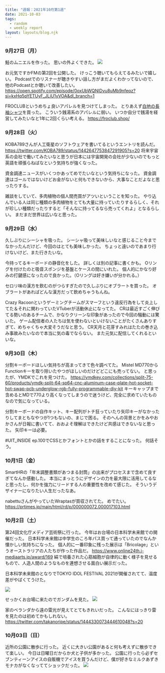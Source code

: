 ```yaml
---
title: "週報：2021年10月第1週"
date: 2021-10-03
tags:
  - random
  - weekly report
layout: layouts/blog.njk
---
```


### 9月27日（月）

鮭のムニエルを作った。
思いの外よくできた。
![](https://lh3.googleusercontent.com/_bi2dMbqpZlYK1snrjl1mSqZXlJF_RZTvmoUYi6u0kf1Mr9jMdlZ7EDQYO294pF5uqpI-C2Zmkq5WHX1upQoz0cvcCmc-VwRBM2zDxvRk8TVZtJUZdcipM9bWfQfMMbzjHyiVbSPXmDeF6RmHe_RAhQUjpWOHYF9YIZLtn5nIGnsYR86-TgpeKWu0zVZrKzKLhct2__j54zTnUD7ykttb1vLl0ofFQ3tHi6sVIaHkyd0OF4u77M8xiIrbwmAG_cHr4KX8e7K8LnGzjZFnsd6W-bqoFcYZ2BcTio_j5TtH0FFjw8b1DMQn3PoT7bcxnpC4OAyhImDe_HLi5-ibug4UsAgwLJhti5ZuRJru8JjEptE6nyWsnJSMXpyLjDyDBZxEwrdfIkbOD8f4uPySpU3KKtHzrrcPFHIzqUJi2JHPGvMDFRJmEAPwANPpj76jLSSp_5Vg0OxlaqjeNhXAb5STsRx-WH6zg-VG57p6duqiNI4aJWC7OLw-_bJpR1n1tKRfu3IQmkdXDK2SOiuIJ_5nLh2VOlKbHFlh46YBuiMyskL_d3p1ZTLsbzIKhkggNCEDHfX7YitAh8FTaDNSbsvg5mfvkaasBeC8VvkOIx_B_WsyxbGSNUk91oMPqvHyGQX7tM3LDHmip36MhZEbldKNYY9U8SDnAxm5hc9eqhJHVzDLpIvpUkLzuRquO49DjMYZ7oDE09yii5Yo00TmGtRjrU=w2294-h1291-no?authuser=0)

お元気ですかFMの第2回を公開した。
けっこう聴いてもらえてるみたいで嬉しい。
Podcastでのリスナーが聴きやすい話し方がまだよくわかってないので、他のPodcastとか聴いて改善したい。
https://open.spotify.com/episode/0oxUbWQNIDvu8uMb9nfeqz?si=kxHq5pYETUyF_JLiU1yVOA&dl_branch=1

FROCLUBというめちょ良いアパレルを見つけてしまった。
とりあえず[白地の長袖シャツ](https://froclub.shop/items/5f801e398ac39440c2a302c9)を買った。
こういう銭湯系のアパレルに弱い。
いつか自分で銭湯を経営してみたいなと1年に2回くらい考える。
https://froclub.shop/

### 9月28日（火）

KOBA789さんが人工衛星のソフトウェアを書いてるというエントリを読んだ。
https://twitter.com/KOBA789/status/1442647753847291905?s=20
将来宇宙系の会社で働いてみたいなと思うが日本には宇宙開発の会社が少ないのでもっと英語を頑張らねばなという気持ちが強くなった。

資金調達ニュースがいくつかあってめでたいなという気持ちになった。
資金調達はゴールではないけどお金がないと何もできないから、大事なことだよなと思ったりする。

雑談をしていて、多肉植物の個人間売買がアツいということを知った。
やり込んでいる人は同じ種類の多肉植物をとても大量に持っていたりするらしく、それが珍しい種類だったりすると「そんなに持ってるなら売ってくれよ」となるらしい。
まだまだ世界は広いなと思った。

### 9月29日（水）

久しぶりにシーシャを吸った。
シーシャ吸って美味しいなと感じること今までなかったんだけど、今回のはとても美味しかった。
ちょっと遠いのであまり行けないけど、また行きたいな。

今持ってるキーボードの静音化をした。
詳しくは別の記事に書くかも。
Oリングを付けたのと吸音スポンジを基盤とケースの間にいれた。
個人的にかなり好みの打鍵感になったので良かった。（Oリングは好き嫌いが分かれる。）

セロリ味の漢方を飲むのがつらすぎたので久しぶりにオブラートを買った。
オブラートがあればどんな漢方だって飲めちゃうもんね。

Crazy Racoonというゲーミングチームがスマーフという違反行為をして炎上してた＆それに関わっていたVTuberが活動休止になってた。
CRは最近すごく伸びてる勢いのあるチームで、かなりクリーンな印象があったので今回の騒動には驚いた。
ゲーム配信者の人たちは気を使わないといけないことがたくさんありすぎて、めちゃくちゃ大変そうだなと思う。
CR天月と花芽すみれはたたの巻き込み事故みたいなので本当に気の毒でならない。
また元気に配信してくれるといいな。

### 9月30日（木）

分割キーボードほしい気持ちが高まってきて色々調べてた。
Mistel MD770からFunctionキーを取り除いたやつがほしいのだけどどこにも売ってない。
と思ったが、YMDKでこれを見つけた。
https://ymdkey.com/collections/split-75-60/products/ymdk-split-64-sp64-cnc-aluminum-case-plate-hot-socket-hot-swap-pcb-underglow-rgb-fully-programmable-diy-kit
キーキャップまで含めるとMDで770より高くなってしまうので迷うけど、完全に求めていたものなので気になっている。

分割キーボードの自作キット、キー配列がトチ狂っていたり矢印キーがなかったりしてまともなやつが1つもないの、まじで困る。
そのへんの背景とかをみやおかさんが日報に書いてて、おおよそ理解はできたけど共感はできないなと思った。
矢印キーは必要。

#UIT_INSIDE ep.100でCSSとかフォントとかの話をすることになった。
何話そう。

### 10月1日（金）

SmartHRの「年末調整書類があつまる封筒」の出来がプロセスまで含めて良すぎてなんか感動した。
本当にまっとうにデザインの力を最大限に活用してるなと思ったし、何かを強力にリードする人の重要性を改めて感じた。
そういうデザイナーになりたい人生だったなあ。

nabettuさんがやっていたWraptasが買収されてた。
めでたい。
https://prtimes.jp/main/html/rd/p/000000072.000017103.html

### 10月2日（土）

第24回文化庁メディア芸術祭に行った。
今年はお台場の日本科学未来館での開催だった。
日本科学未来館は中学生のころ年パス買って通っていたのでなんか懐かしい気持ちになった。
個人的に一番印象に残った展示は「Bricolage」というオーストラリアの人たちが作った作品だ。
https://www.online24th.j-mediaarts.jp/award/169
絹で培養された心筋細胞が自律的に動く様子を見せるもので、人造人間のようなものを連想させる面白い展示だった。

日本科学未来館のとなりでTOKYO IDOL FESTIVAL 2021が開催されてて、温度差がやばくてうけた。

![](https://lh3.googleusercontent.com/Qqe3BGAqZbPhXP7r-GHAy5kUbPZ6zF2cYDDE6agZUVxWsXk6v3n9LdSRroy8C-CKDvgCTHFCVYP6bSebAeAta7Qmu1YDYSnNLa7LPUnjfRPdMUxLs0sENw7x4oPr0eO3O6GFchex8aUY8Kz1-NeoUDGiULZ7zXG8NWitr3-825Itg9qTvQc5oZ0i4QkAq4lHhb1VFsAjhfgS2MhFK0hCl4NBIY0hrsJy2Q_WXk5z5fDiu5zVuAjjwc_158tnDR7YGY01yZTKvVqCEqSnBrAshyQt35W9K6ov4NE8974UzkOb9-6mDeak333bdRBFVOfwJXin4REC0vPLWHqthiP-AjQ58dJIg5Hj8XR1TTSQ3EDc0uClHYka5mCSio3PRgPzWGbbkYCnpbD1kQ3iI4xkT4FS2yin1EBWmqIy1UKlABW7gWChAOpJVcuhUuEDT6bkxn9gN0AXxMUsmbKSsQmsY2cWGqBUYnet4Kp37w3poT-BXakGRPEjrFPqe56iQvhSf-2XxlfRwxcNPumLDVqoAfypEsSea0KH2jRRtcpRwWym53jkzzFiS6xFVpW35FIeomvVTICR_digOJzLPTVIjUt6TtkniWDN4jgEPJfif9_RUWiM57BdZEzEYwqLWQekKQW3XIQRedKYM8zazIzPI74-ZuDs4nDtryzymmk4wS-q6jAnQa7v2vnTQVx1CwNCx-Sn42sGOJDj_mQNoqXCkuY=w752-h1336-no?authuser=0)

せっかくお台場に来たのでガンダムを見た。
![](https://lh3.googleusercontent.com/A2YEf9GohBv6yPusb27RrEUdrZ6oZfi_324tUZzktZA6cVE9VnFXyhUuW_JTDz8TWO8m-fbdsvU3Xv5eoZlFtFvUZWu6ipO87Rj_UcaeGpZW_wko5KOnZ3dd66KmZwQ1f2cbOM65BOF-0o9zkfjVYTY4RHpP6mV-a9p98-2f61mCrCz-OEWCzEHtuzXM92oP4JuDohnofh15xWaX2bZNrcEfJ0N3AQVBMZkELjTpT92_wptjZ8vU5KoDulHhCiLzDHpEWLVdBEo2z8iJptG4WGK3lCBpUruur0u0AFuJ643xCNpqs2B1gwO2AFkRRZDb3UugmMAxOR3PtNH0GCAm7IkitnyOmGSReE1-NPjM_kJ5C58y2P-j9NuGXWy4VAXYbARaWwFmA6y71PKjK9ZWRrdGJ_MWP9pqc1NxFejEAQnw8vfO2L84lu7X33RgjecM7Cs8y-wdWQ2Ae1zKHLO_oo8F58pIl8b9Ej03VNDdBXVnu7IBlvF8knWcBKhDZ3qItr6IJQV_seTi6qWIgHw5wmIX4n_k-enktBNpb1XEVINPNtNLsWkTQP7CvNv8FOHXCEmQh8Nl8z2nS_1kH9HazBvvZxYvD3UOEUJ_3qLstxfSGycU32YIfoGQC_qkf-Y7AdDjSOmTfp4Z6trjIS4cugNUWUU0bN5xHrq2yIt8UfhJ6b6d5D-eOoyg3adYl7f4eSJrR58ToDvJEgui8mteEMA=w752-h1336-no?authuser=0)

家のベランダから遠の雷光が見えてとてもきれいだった。
こんなにはっきり雷を見たのは初めてかもしれない。
https://twitter.com/takanoripe/status/1444330073444610048?s=20

### 10月03日（日）

近所の公園に散歩に行った。
近くに大きい公園があると何も考えずに散歩できて楽しい。
今日は日曜日だからか犬と子供が多かった。
公園に行ったら必ずセブンティーンアイスの自販機でアイスを買うんだけど、僕が好きなミルクあずきモナカがなくなっててショックだった。
![](https://lh3.googleusercontent.com/K0MsXXJjOI3C6iCCtDoC9ZXciVw-gwTggF0KfEdEueaPAt1wARgyofMNRBIB0uoN--8BnNgNBZ_BPOjx19J_SDEq6eMqwOzkrqISddhhd5p-Xo2hr1C0e8TKThAJ4JSET2mAgSaHdcBLKi0ZC6SXiu4wp5YPKiF3wLNValUTRjZrLim_gsCSYl1IBSZTyR0xnWUyiNo5qCmGxMQgp2wT0ccHYAKRZXmvG0Krljp-mCbZmb1C6pOCIT62l-A5t_n4Kkrz_3IjM_2XN2VimV1pQ6tYYO1LclfSG_R8sZCRj3wYN5kHMr8BQgODJNl1oIXCwdovGMfVSHbz3r_MM95Cgi7rvFL3UZ8VuUF8OwyM9ZOmb4z6LoP63rja3QYMPxsLgGqPWyFANs84iRzx1ufCl4Drm0sFq4ehrTC6cMDAklhx55b1LvLbEZKWU1NGkRVGjFp42fQ7WedNdvDwimTkZ79kQDmpANJtG02UmYhDmz7xbRR2hnam1fzsRrEdDQHy_OMb6bqRZ1gETYMvowwIeylKrfIFmIW49yKgSN-V74nlx1Z0Ch78lePOVUs8-Xui5QvWblVBBGUq9uTQiTBuwUzYWadwUlOBCjtp4WsKV6JyZOxKoWgF-R62onC2mqRZ_tl6v6iU1Xx__SbJskCASf0Gvm4S8M6a9GB-e3tFKvR6y6wC_iAwdfFSte-jl0ABVv4Z5QDZ5NXTDThohz5nqto=w2294-h1291-no?authuser=0)
